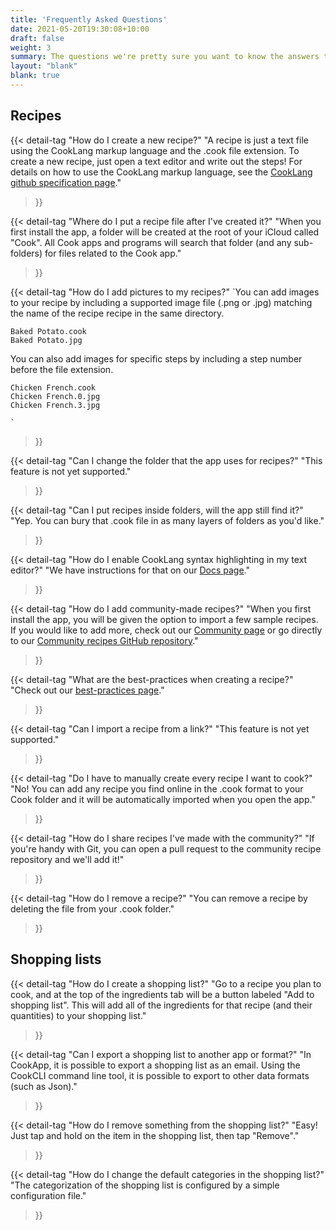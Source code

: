 ```yaml
---
title: 'Frequently Asked Questions'
date: 2021-05-20T19:30:08+10:00
draft: false
weight: 3
summary: The questions we're pretty sure you want to know the answers to.
layout: "blank"
blank: true
---
```


## Recipes

{{< detail-tag
    "How do I create a new recipe?"
    "A recipe is just a text file using the CookLang markup language and the .cook file extension. To create a new recipe, just open a text editor and write out the steps! For details on how to use the CookLang markup language, see the [CookLang github specification page](/docs/spec/)."
>}}

{{< detail-tag
    "Where do I put a recipe file after I've created it?"
    "When you first install the app, a folder will be created at the root of your iCloud called "Cook". All Cook apps and programs will search that folder (and any sub-folders) for files related to the Cook app."
>}}

{{< detail-tag
    "How do I add pictures to my recipes?"
    `You can add images to your recipe by including a supported image file (.png or .jpg) matching the name of the recipe recipe in the same directory.

    Baked Potato.cook
    Baked Potato.jpg

You can also add images for specific steps by including a step number before the file extension.

    Chicken French.cook
    Chicken French.0.jpg
    Chicken French.3.jpg

    `
>}}


{{< detail-tag
    "Can I change the folder that the app uses for recipes?"
    "This feature is not yet supported."
>}}

{{< detail-tag
    "Can I put recipes inside folders, will the app still find it?"
    "Yep. You can bury that .cook file in as many layers of folders as you'd like."
>}}

{{< detail-tag
    "How do I enable CookLang syntax highlighting in my text editor?"
    "We have instructions for that on our [Docs page](/docs/syntax-highlighting/)."
>}}

{{< detail-tag
    "How do I add community-made recipes?"
    "When you first install the app, you will be given the option to import a few sample recipes. If you would like to add more, check out our [Community page](/cli/help/#fetch) or go directly to our [Community recipes GitHub repository](https://github.com/Cooklang/recipes)."
>}}

{{< detail-tag
    "What are the best-practices when creating a recipe?"
    "Check out our [best-practices page](/docs/best-practices/)."
>}}

{{< detail-tag
    "Can I import a recipe from a link?"
    "This feature is not yet supported."
>}}

{{< detail-tag
    "Do I have to manually create every recipe I want to cook?"
    "No! You can add any recipe you find online in the .cook format to your Cook folder and it will be automatically imported when you open the app."
>}}

{{< detail-tag
    "How do I share recipes I've made with the community?"
    "If you're handy with Git, you can open a pull request to the community recipe repository and we'll add it!"
>}}

{{< detail-tag
    "How do I remove a recipe?"
    "You can remove a recipe by deleting the file from your .cook folder."
>}}

## Shopping lists

{{< detail-tag
    "How do I create a shopping list?"
    "Go to a recipe you plan to cook, and at the top of the ingredients tab will be a button labeled "Add to shopping list". This  will add all of the ingredients for that recipe (and their quantities) to your shopping list."
>}}

{{< detail-tag
    "Can I export a shopping list to another app or format?"
    "In CookApp, it is possible to export a shopping list as an email. Using the CookCLI command line tool, it is possible to export to other data formats (such as Json)."
>}}

{{< detail-tag
    "How do I remove something from the shopping list?"
    "Easy! Just tap and hold on the item in the shopping list, then tap "Remove"."
>}}

{{< detail-tag
    "How do I change the default categories in the shopping list?"
    "The categorization of the shopping list is configured by a simple configuration file."
>}}
